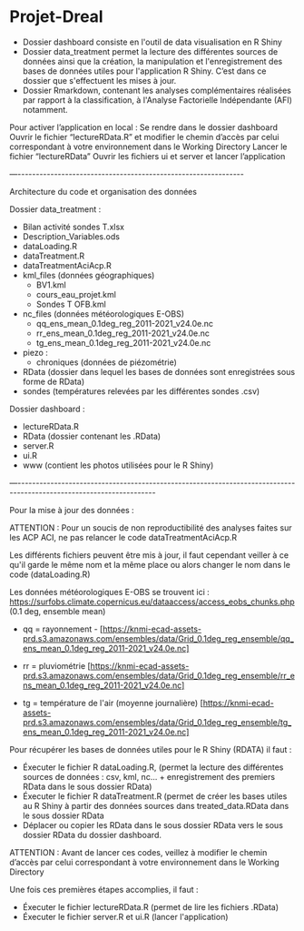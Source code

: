 # Projet-Dreal


- Dossier dashboard consiste en l'outil de data visualisation en R Shiny
- Dossier data_treatment permet la lecture des différentes sources de données ainsi que la création, la manipulation et l'enregistrement des bases de données utiles pour l'application R Shiny. C’est dans ce dossier que s'effectuent les mises à jour.
- Dossier Rmarkdown, contenant les analyses complémentaires réalisées par rapport à la classification, à l'Analyse Factorielle Indépendante (AFI) notamment.

Pour activer l’application en local : 
Se rendre dans le dossier dashboard 
Ouvrir le fichier “lectureRData.R” et modifier le chemin d’accès par celui correspondant à votre environnement dans le Working Directory
Lancer le fichier “lectureRData”
Ouvrir les fichiers ui et server et lancer l’application

—--------------------------------------------------------------

Architecture du code et organisation des données

Dossier data_treatment :
- Bilan activité sondes T.xlsx
- Description_Variables.ods
- dataLoading.R
- dataTreatment.R
- dataTreatmentAciAcp.R
- kml_files (données géographiques)
    - BV1.kml
    - cours_eau_projet.kml
    - Sondes T OFB.kml
- nc_files (données météorologiques E-OBS)
    - qq_ens_mean_0.1deg_reg_2011-2021_v24.0e.nc
    - rr_ens_mean_0.1deg_reg_2011-2021_v24.0e.nc
    - tg_ens_mean_0.1deg_reg_2011-2021_v24.0e.nc
- piezo : 
    - chroniques (données de piézométrie)
- RData (dossier dans lequel les bases de données sont enregistrées sous forme de RData)
- sondes (températures relevées par les différentes sondes .csv)

Dossier dashboard :
- lectureRData.R
- RData (dossier contenant les .RData)
- server.R
- ui.R
- www (contient les photos utilisées pour le R Shiny)

—--------------------------------------------------------------------------------------------------------------------

Pour la mise à jour des données : 

ATTENTION : Pour un soucis de non reproductibilité des analyses faites sur les ACP ACI, ne pas relancer le code dataTreatmentAciAcp.R

Les différents fichiers peuvent être mis à jour, il faut cependant veiller à ce qu'il garde le même nom et la même place ou alors changer le nom dans le code (dataLoading.R)

Les données météorologiques E-OBS se trouvent ici : https://surfobs.climate.copernicus.eu/dataaccess/access_eobs_chunks.php
(0.1 deg, ensemble mean)
- qq = rayonnement    - [https://knmi-ecad-assets-prd.s3.amazonaws.com/ensembles/data/Grid_0.1deg_reg_ensemble/qq_ens_mean_0.1deg_reg_2011-2021_v24.0e.nc]

- rr = pluviométrie
[https://knmi-ecad-assets-prd.s3.amazonaws.com/ensembles/data/Grid_0.1deg_reg_ensemble/rr_ens_mean_0.1deg_reg_2011-2021_v24.0e.nc]

- tg = température de l'air (moyenne journalière)
[https://knmi-ecad-assets-prd.s3.amazonaws.com/ensembles/data/Grid_0.1deg_reg_ensemble/tg_ens_mean_0.1deg_reg_2011-2021_v24.0e.nc]


Pour récupérer les bases de données utiles pour le R Shiny (RDATA) il faut :
- Éxecuter le fichier R dataLoading.R, (permet la lecture des différentes sources de données : csv, kml, nc... + enregistrement des premiers RData dans le sous dossier RData)
- Éxecuter le fichier R dataTreatment.R (permet de créer les bases utiles au R Shiny à partir des données sources dans treated_data.RData dans le sous dossier RData
- Déplacer ou copier les RData dans le sous dossier RData vers le sous dossier RData du dossier dashboard.

ATTENTION : 
Avant de lancer ces codes, veillez à modifier le chemin d’accès par celui correspondant à votre environnement dans le Working Directory

Une fois ces premières étapes accomplies, il faut :
- Éxecuter le fichier lectureRData.R (permet de lire les fichiers .RData)
- Éxecuter le fichier server.R et ui.R (lancer l'application)



